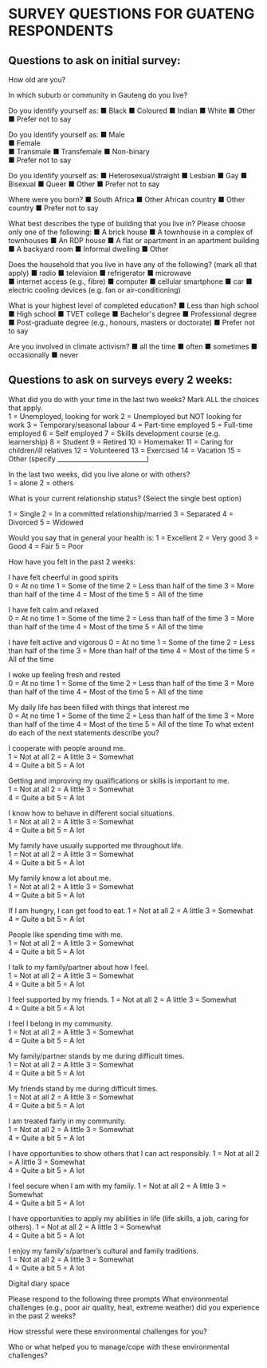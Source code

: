 # SURVEY QUESTIONS FOR GUATENG RESPONDENTS

## Questions to ask on initial survey:

How old are you?

In which suburb or community in Gauteng do you live?

Do you identify yourself as: 
■	Black
■	Coloured
■	Indian
■	White
■	Other
■	Prefer not to say

Do you identify yourself as:
■	Male  
■	Female  
■	Transmale 
■	Transfemale 
■	Non-binary  
■	Prefer not to say

Do you identify yourself as:
■	Heterosexual/straight 
■	Lesbian 
■	Gay 
■	Bisexual 
■	Queer 
■	Other 
■	Prefer not to say


Where were you born?
■	South Africa
■	Other African country
■	Other country
■	Prefer not to say


What best describes the type of building that you live in? Please choose only one of the following:
■	A brick house
■	A townhouse in a complex of townhouses
■	An RDP house
■	A flat or apartment in an apartment building
■	A backyard room 
■	Informal dwelling
■	Other

Does the household that you live in have any of the following? (mark all that apply)
■	radio 
■	television 
■	refrigerator 
■	microwave  
■	internet access (e.g., fibre) 
■	computer 
■	cellular smartphone 
■	car 
■	electric cooling devices (e.g. fan or air-conditioning)

What is your highest level of completed education?
■	Less than high school
■	High school
■	TVET college 
■	Bachelor's degree
■	Professional degree
■	Post-graduate degree (e.g., honours, masters or doctorate)
■	Prefer not to say

Are you involved in climate activism?
■	all the time 
■	often 
■	sometimes 
■	occasionally 
■	never
 

## Questions to ask on surveys every 2 weeks:

What did you do with your time in the last two weeks? Mark ALL the choices that apply. 	
1 = Unemployed, looking for work
2 = Unemployed but NOT looking for work
3 = Temporary/seasonal labour
4 = Part-time employed 
5 = Full-time employed 
6 = Self employed
7 = Skills development course (e.g. learnership)
8 = Student
9 = Retired
10 = Homemaker
11 = Caring for children/ill relatives
12 = Volunteered
13 = Exercised
14 = Vacation
15 =  Other (specify ____________________________)

In the last two weeks, did you live alone or with others?	
1 = alone
2 = others

What is your current relationship status? (Select the single best option) 

1 = Single
2 = In a committed relationship/married
3 = Separated 
4 = Divorced 
5 = Widowed 

Would you say that in general your health is:
1 = Excellent
2 = Very good
3 = Good
4 = Fair
5 = Poor

How have you felt in the past 2 weeks: 

I have felt cheerful in good spirits	
0 = At no time
1 = Some of the time
2 = Less than half of the time
3 = More than half of the time
4 = Most of the time
5 = All of the time

I have felt calm and relaxed	
0 = At no time
1 = Some of the time
2 = Less than half of the time
3 = More than half of the time
4 = Most of the time
5 = All of the time

I have felt active and vigorous	
0 = At no time
1 = Some of the time
2 = Less than half of the time
3 = More than half of the time
4 = Most of the time
5 = All of the time

I woke up feeling fresh and rested	
0 = At no time
1 = Some of the time
2 = Less than half of the time
3 = More than half of the time
4 = Most of the time
5 = All of the time

My daily life has been filled with things that interest me	
0 = At no time
1 = Some of the time
2 = Less than half of the time
3 = More than half of the time
4 = Most of the time
5 = All of the time
To what extent do each of the next statements describe you?

I cooperate with people around me.	
1 = Not at all
2 = A little
3 = Somewhat	
4 = Quite a bit
5 = A lot

Getting and improving my qualifications or skills is important to me.	
1 = Not at all
2 = A little
3 = Somewhat	
4 = Quite a bit
5 = A lot

I know how to behave in different social situations. 	
1 = Not at all
2 = A little
3 = Somewhat	
4 = Quite a bit
5 = A lot

My family have usually supported me throughout life.	
1 = Not at all
2 = A little
3 = Somewhat	
4 = Quite a bit
5 = A lot

My family know a lot about me.	
1 = Not at all
2 = A little
3 = Somewhat	
4 = Quite a bit
5 = A lot

If I am hungry, I can get food to eat.	1 = Not at all
2 = A little
3 = Somewhat	
4 = Quite a bit
5 = A lot

People like spending time with me.	
1 = Not at all
2 = A little
3 = Somewhat	
4 = Quite a bit
5 = A lot

I talk to my family/partner about how I feel.	
1 = Not at all
2 = A little
3 = Somewhat	
4 = Quite a bit
5 = A lot

I feel supported by my friends.	
1 = Not at all
2 = A little
3 = Somewhat	
4 = Quite a bit
5 = A lot

I feel I belong in my community.	
1 = Not at all
2 = A little
3 = Somewhat	
4 = Quite a bit
5 = A lot

My family/partner stands by me during difficult times.	
1 = Not at all
2 = A little
3 = Somewhat	
4 = Quite a bit
5 = A lot

My friends stand by me during difficult times.	
1 = Not at all
2 = A little
3 = Somewhat	
4 = Quite a bit
5 = A lot

I am treated fairly in my community.	
1 = Not at all
2 = A little
3 = Somewhat	
4 = Quite a bit
5 = A lot

I have opportunities to show others that I can act responsibly.	1 = Not at all
2 = A little
3 = Somewhat	
4 = Quite a bit
5 = A lot

I feel secure when I am with my family.	1 = Not at all
2 = A little
3 = Somewhat	
4 = Quite a bit
5 = A lot

I have opportunities to apply my abilities in life (life skills, a job, caring for others).	
1 = Not at all
2 = A little
3 = Somewhat	
4 = Quite a bit
5 = A lot

I enjoy my family's/partner’s cultural and family traditions.	
1 = Not at all
2 = A little
3 = Somewhat	
4 = Quite a bit
5 = A lot

Digital diary space

Please respond to the following three prompts
What environmental challenges (e.g., poor air quality, heat, extreme weather) did you experience in the past 2 weeks?

How stressful were these environmental challenges for you?


Who or what helped you to manage/cope with these environmental challenges?

